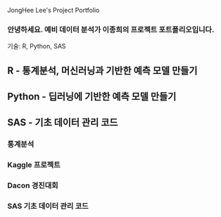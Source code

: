 JongHee Lee's Project Portfolio

### 안녕하세요. 예비 데이터 분석가 이종희의 프로젝트 포트폴리오입니다.
기술: R, Python, SAS 

## R - 통계분석, 머신러닝과 기반한 예측 모델 만들기
## Python - 딥러닝에 기반한 예측 모델 만들기
## SAS - 기초 데이터 관리 코드


### 통계분석

### Kaggle 프로젝트

### Dacon 경진대회

### SAS 기초 데이터 관리 코드





